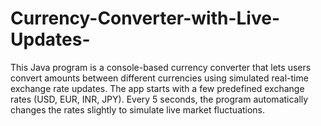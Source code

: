 # Currency-Converter-with-Live-Updates-
This Java program is a console-based currency converter that lets users convert amounts between different currencies using simulated real-time exchange rate updates.  The app starts with a few predefined exchange rates (USD, EUR, INR, JPY).  Every 5 seconds, the program automatically changes the rates slightly to simulate live market fluctuations. 
